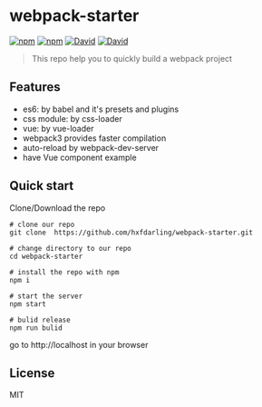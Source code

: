 # webpack-starter
[![npm](https://img.shields.io/npm/v/es6-webpack2-starter.svg?maxAge=2592000?style=flat-square)](https://www.npmjs.com/package/es6-webpack2-starter)
[![npm](https://img.shields.io/npm/l/es6-webpack2-starter.svg?maxAge=2592000?style=flat-square)](https://github.com/micooz/es6-webpack2-starter/blob/master/LICENSE)
[![David](https://img.shields.io/david/micooz/es6-webpack2-starter.svg?maxAge=2592000?style=flat-square)]()
[![David](https://img.shields.io/david/dev/micooz/es6-webpack2-starter.svg?maxAge=2592000?style=flat-square)]()

> This repo help you to quickly build a webpack project

## Features

* es6: by babel and it's presets and plugins
* css module: by css-loader
* vue: by vue-loader
* webpack3 provides faster compilation
* auto-reload by webpack-dev-server
* have Vue component example

## Quick start

Clone/Download the repo

```shell
# clone our repo
git clone  https://github.com/hxfdarling/webpack-starter.git

# change directory to our repo
cd webpack-starter

# install the repo with npm
npm i

# start the server
npm start

# bulid release
npm run bulid
```

go to  http://localhost in your browser

## License

MIT
